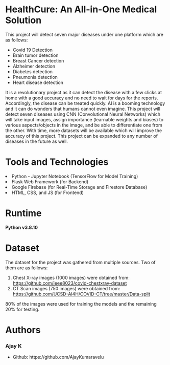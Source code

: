 # HealthCure: An All-in-One Medical Solution
This project will detect seven major diseases under one platform which are as follows:
<ul>
<li>Covid 19 Detection</li>
<li>Brain tumor detection</li>
<li>Breast Cancer detection</li>
<li>Alzheimer detection</li>
<li>Diabetes detection</li>
<li>Pneumonia detection</li>
<li>Heart disease detection</li>
</ul>
It is a revolutionary project as it can detect the disease with a few clicks at home with a good
accuracy and no need to wait for days for the reports. Accordingly, the disease can be treated
quickly. AI is a booming technology and it can do wonders that humans cannot even imagine. This
project will detect seven diseases using CNN (Convolutional Neural Networks) which will
take input images, assign importance (learnable weights and biases) to various aspects/objects in
the image, and be able to differentiate one from the other. With time, more datasets will be available which will improve the accuracy of this project. This project can be expanded to any number of diseases in the future as well.

# Tools and Technologies
<li>Python - Jupyter Notebook (TensorFlow for Model Training)</li>
<li>Flask Web Framework (for Backend)</li>
<li>Google Firebase (for Real-Time Storage and Firestore Database)</li>
<li>HTML, CSS, and JS (for Frontend)</li>

# Runtime
<b>Python v3.8.10</b>

# Dataset
The dataset for the project was gathered from multiple sources. Two of them are as follows:
1. Chest X-ray images (1000 images) were obtained from: https://github.com/ieee8023/covid-chestxray-dataset
2. CT Scan images (750 images) were obtained from: https://github.com/UCSD-AI4H/COVID-CT/tree/master/Data-split

80% of the images were used for training the models and the remaining 20% for testing.

# Authors

### Ajay K
<ul>
<li>Github: https://github.com/AjayKumaravelu</li>
</ul>

 

